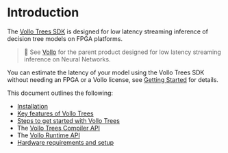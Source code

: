 # Introduction

The [Vollo Trees SDK](https://github.com/MyrtleSoftware/vollo-trees-sdk) is designed for
low latency streaming inference of decision tree models on FPGA
platforms.

> :mag_right: See [Vollo](https://vollo.myrtle.ai/latest/) for the parent product designed
> for low latency streaming inference on Neural Networks.

You can estimate the latency of your model using the Vollo Trees SDK without needing
an FPGA or a Vollo license, see [Getting Started](getting-started.md) for
details.

This document outlines the following:

- [Installation](installation.md)
- [Key features of Vollo Trees](key-features.md)
- [Steps to get started with Vollo Trees](getting-started.md)
- The [Vollo Trees Compiler API](vollo-trees-compiler.md)
- The [Vollo Runtime API](vollo-runtime.md)
- [Hardware requirements and setup](accelerator-setup.md)
